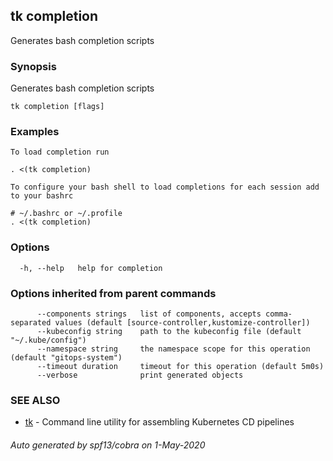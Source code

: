 ## tk completion

Generates bash completion scripts

### Synopsis

Generates bash completion scripts

```
tk completion [flags]
```

### Examples

```
To load completion run

. <(tk completion)

To configure your bash shell to load completions for each session add to your bashrc

# ~/.bashrc or ~/.profile
. <(tk completion)

```

### Options

```
  -h, --help   help for completion
```

### Options inherited from parent commands

```
      --components strings   list of components, accepts comma-separated values (default [source-controller,kustomize-controller])
      --kubeconfig string    path to the kubeconfig file (default "~/.kube/config")
      --namespace string     the namespace scope for this operation (default "gitops-system")
      --timeout duration     timeout for this operation (default 5m0s)
      --verbose              print generated objects
```

### SEE ALSO

* [tk](tk.md)	 - Command line utility for assembling Kubernetes CD pipelines

###### Auto generated by spf13/cobra on 1-May-2020
